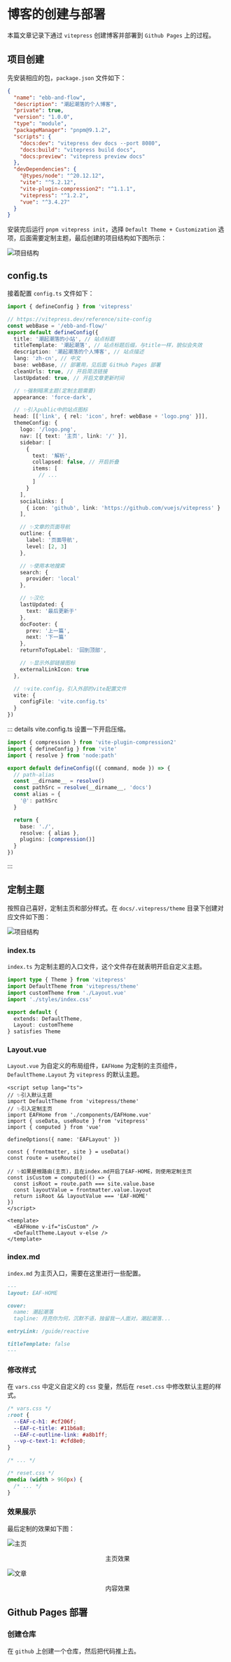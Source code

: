 # 博客的创建与部署

本篇文章记录下通过 `vitepress` 创建博客并部署到 `Github Pages` 上的过程。

## 项目创建

先安装相应的包，`package.json` 文件如下：

```json
{
  "name": "ebb-and-flow",
  "description": "潮起潮落的个人博客",
  "private": true,
  "version": "1.0.0",
  "type": "module",
  "packageManager": "pnpm@9.1.2",
  "scripts": {
    "docs:dev": "vitepress dev docs --port 8080",
    "docs:build": "vitepress build docs",
    "docs:preview": "vitepress preview docs"
  },
  "devDependencies": {
    "@types/node": "^20.12.12",
    "vite": "^5.2.12",
    "vite-plugin-compression2": "^1.1.1",
    "vitepress": "^1.2.2",
    "vue": "^3.4.27"
  }
}
```

安装完后运行 `pnpm vitepress init`，选择 `Default Theme + Customization` 选项，后面需要定制主题，最后创建的项目结构如下图所示：

<img class="image" src="./images/vitepress-1.png" alt="项目结构" />

## config.ts

接着配置 `config.ts` 文件如下：

```ts
import { defineConfig } from 'vitepress'

// https://vitepress.dev/reference/site-config
const webBase = '/ebb-and-flow/'
export default defineConfig({
  title: '潮起潮落的小站', // 站点标题
  titleTemplate: '潮起潮落', // 站点标题后缀，与title一样，貌似会失效
  description: '潮起潮落的个人博客', // 站点描述
  lang: 'zh-cn', // 中文
  base: webBase, // 部署用，见后面 GitHub Pages 部署
  cleanUrls: true, // 开启简洁链接
  lastUpdated: true, // 开启文章更新时间

  // ✨强制暗黑主题(定制主题需要)
  appearance: 'force-dark',

  // ✨引入public中的站点图标
  head: [['link', { rel: 'icon', href: webBase + 'logo.png' }]],
  themeConfig: {
    logo: '/logo.png',
    nav: [{ text: '主页', link: '/' }],
    sidebar: [
      {
        text: '解析',
        collapsed: false, // 开启折叠
        items: [
          // ...
        ]
      }
    ],
    socialLinks: [
      { icon: 'github', link: 'https://github.com/vuejs/vitepress' }
    ],

    // ✨文章的页面导航
    outline: {
      label: '页面导航',
      level: [2, 3]
    },

    // ✨使用本地搜索
    search: {
      provider: 'local'
    },

    // ✨汉化
    lastUpdated: {
      text: '最后更新于'
    },
    docFooter: {
      prev: '上一篇',
      next: '下一篇'
    },
    returnToTopLabel: '回到顶部',

    // ✨显示外部链接图标
    externalLinkIcon: true
  },

  // ✨vite.config，引入外部的vite配置文件
  vite: {
    configFile: 'vite.config.ts'
  }
})
```

::: details vite.config.ts
设置一下开启压缩。

```ts
import { compression } from 'vite-plugin-compression2'
import { defineConfig } from 'vite'
import { resolve } from 'node:path'

export default defineConfig(({ command, mode }) => {
  // path-alias
  const __dirname__ = resolve()
  const pathSrc = resolve(__dirname__, 'docs')
  const alias = {
    '@': pathSrc
  }

  return {
    base: './',
    resolve: { alias },
    plugins: [compression()]
  }
})
```

:::

## 定制主题

按照自己喜好，定制主页和部分样式。在 `docs/.vitepress/theme` 目录下创建对应文件如下图：

<img class="image" src="./images/vitepress-2.png" alt="项目结构" />

### index.ts

`index.ts` 为定制主题的入口文件，这个文件存在就表明开启自定义主题。

```ts
import type { Theme } from 'vitepress'
import DefaultTheme from 'vitepress/theme'
import customTheme from './Layout.vue'
import './styles/index.css'

export default {
  extends: DefaultTheme,
  Layout: customTheme
} satisfies Theme
```

### Layout.vue

`Layout.vue` 为自定义的布局组件，`EAFHome` 为定制的主页组件，`DefaultTheme.Layout` 为 `vitepress` 的默认主题。

```vue
<script setup lang="ts">
// ✨引入默认主题
import DefaultTheme from 'vitepress/theme'
// ✨引入定制主页
import EAFHome from './components/EAFHome.vue'
import { useData, useRoute } from 'vitepress'
import { computed } from 'vue'

defineOptions({ name: 'EAFLayout' })

const { frontmatter, site } = useData()
const route = useRoute()

// ✨如果是根路由(主页)，且在index.md开启了EAF-HOME，则使用定制主页
const isCustom = computed(() => {
  const isRoot = route.path === site.value.base
  const layoutValue = frontmatter.value.layout
  return isRoot && layoutValue === 'EAF-HOME'
})
</script>

<template>
  <EAFHome v-if="isCustom" />
  <DefaultTheme.Layout v-else />
</template>
```

### index.md

`index.md` 为主页入口，需要在这里进行一些配置。

```md
---
layout: EAF-HOME

cover:
  name: 潮起潮落
  tagline: 月亮你为何，沉默不语，独留我一人面对，潮起潮落...

entryLink: /guide/reactive

titleTemplate: false
---
```

### 修改样式

在 `vars.css` 中定义自定义的 `css` 变量，然后在 `reset.css` 中修改默认主题的样式。

```css
/* vars.css */
:root {
  --EAF-c-h1: #cf206f;
  --EAF-c-title: #11b6a8;
  --EAF-c-outline-link: #a8b1ff;
  --vp-c-text-1: #cfd8e0;
}

/* ... */

/* reset.css */
@media (width > 960px) {
  /* ... */
}
```

### 效果展示

最后定制的效果如下图：

![主页](./images/preview-1.png)

<div style="text-align: center">主页效果</div>

![文章](./images/preview-2.png)

<div style="text-align: center">内容效果</div>

## Github Pages 部署

### 创建仓库

在 `github` 上创建一个仓库，然后把代码推上去。
